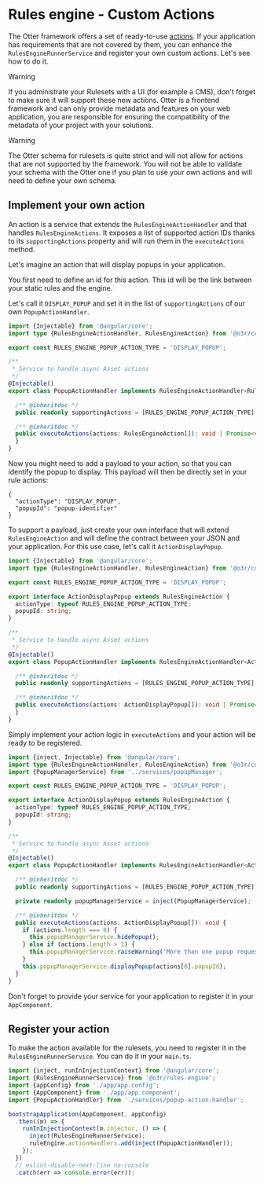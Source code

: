 # Rules engine - Custom Actions

The Otter framework offers a set of ready-to-use [actions](../README.md#action).
If your application has requirements that are not covered by them, you can enhance the `RulesEngineRunnerService` and
register your own custom actions. Let's see how to do it.

> [!WARNING]
> If you administrate your Rulesets with a UI (for example a CMS), don't forget to make sure it will support these new actions.
> Otter is a frontend framework and can only provide metadata and features on your web application, you are responsible
> for ensuring the compatibility of the metadata of your project with your solutions.

> [!WARNING]
> The Otter schema for rulesets is quite strict and will not allow for actions that are not supported by the framework.
> You will not be able to validate your schema with the Otter one if you plan to use your own actions and will need to
> define your own schema.

## Implement your own action

An action is a service that extends the `RulesEngineActionHandler` and that handles `RulesEngineActions`.
It exposes a list of supported action IDs thanks to its `supportingActions` property and will run them in the
`executeActions` method.

Let's imagine an action that will display popups in your application.

You first need to define an id for this action. This id will be the link between your static rules and the engine.

Let's call it `DISPLAY_POPUP` and set it in the list of `supportingActions` of our own `PopupActionHandler`.

```typescript
import {Injectable} from '@angular/core';
import type {RulesEngineActionHandler, RulesEngineAction} from '@o3r/core';

export const RULES_ENGINE_POPUP_ACTION_TYPE = 'DISPLAY_POPUP';

/**
 * Service to handle async Asset actions
 */
@Injectable()
export class PopupActionHandler implements RulesEngineActionHandler<RulesEngineAction> {

  /** @inheritdoc */
  public readonly supportingActions = [RULES_ENGINE_POPUP_ACTION_TYPE] as const;

  /** @inheritdoc */
  public executeActions(actions: RulesEngineAction[]): void | Promise<void> {
  }
}
```

Now you might need to add a payload to your action, so that you can identify the popup to display.
This payload will then be directly set in your rule actions:

```json5
{
  "actionType": "DISPLAY_POPUP",
  "popupId": "popup-identifier"
}
```

To support a payload, just create your own interface that will extend `RulesEngineAction` and will define the contract
between your JSON and your application. For this use case, let's call it `ActionDisplayPopup`.

```typescript
import {Injectable} from '@angular/core';
import type {RulesEngineActionHandler, RulesEngineAction} from '@o3r/core';

export const RULES_ENGINE_POPUP_ACTION_TYPE = 'DISPLAY_POPUP';

export interface ActionDisplayPopup extends RulesEngineAction {
  actionType: typeof RULES_ENGINE_POPUP_ACTION_TYPE;
  popupId: string;
}

/**
 * Service to handle async Asset actions
 */
@Injectable()
export class PopupActionHandler implements RulesEngineActionHandler<ActionDisplayPopup> {

  /** @inheritdoc */
  public readonly supportingActions = [RULES_ENGINE_POPUP_ACTION_TYPE] as const;

  /** @inheritdoc */
  public executeActions(actions: ActionDisplayPopup[]): void | Promise<void> {
  }
}
```

Simply implement your action logic in `executeActions` and your action will be ready to be registered.

```typescript
import {inject, Injectable} from '@angular/core';
import type {RulesEngineActionHandler, RulesEngineAction} from '@o3r/core';
import {PopupManagerService} from '../services/popupManager';

export const RULES_ENGINE_POPUP_ACTION_TYPE = 'DISPLAY_POPUP';

export interface ActionDisplayPopup extends RulesEngineAction {
  actionType: typeof RULES_ENGINE_POPUP_ACTION_TYPE;
  popupId: string;
}

/**
 * Service to handle async Asset actions
 */
@Injectable()
export class PopupActionHandler implements RulesEngineActionHandler<ActionDisplayPopup> {

  /** @inheritdoc */
  public readonly supportingActions = [RULES_ENGINE_POPUP_ACTION_TYPE] as const;

  private readonly popupManagerService = inject(PopupManagerService);

  /** @inheritdoc */
  public executeActions(actions: ActionDisplayPopup[]): void {
    if (actions.length === 0) {
      this.popupManagerService.hidePopup();
    } else if (actions.length > 1) {
      this.popupManagerService.raiseWarning('More than one popup requested, only first one will be considered');
    }
    this.popupManagerService.displayPopup(actions[0].popupId);
  }
}
```

Don't forget to provide your service for your application to register it in your `AppComponent`.

## Register your action

To make the action available for the rulesets, you need to register it in the `RulesEngineRunnerService`.
You can do it in your `main.ts`.

```typescript
import {inject, runInInjectionContext} from '@angular/core';
import {RulesEngineRunnerService} from '@o3r/rules-engine';
import {appConfig} from './app/app.config';
import {AppComponent} from './app/app.component';
import {PopupActionHandler} from './services/popup-action-handler';

bootstrapApplication(AppComponent, appConfig)
  .then((m) => {
    runInInjectionContext(m.injector, () => {
      inject(RulesEngineRunnerService);
      ruleEngine.actionHandlers.add(inject(PopupActionHandler));
    });
  })
  // eslint-disable-next-line no-console
  .catch(err => console.error(err));
```
